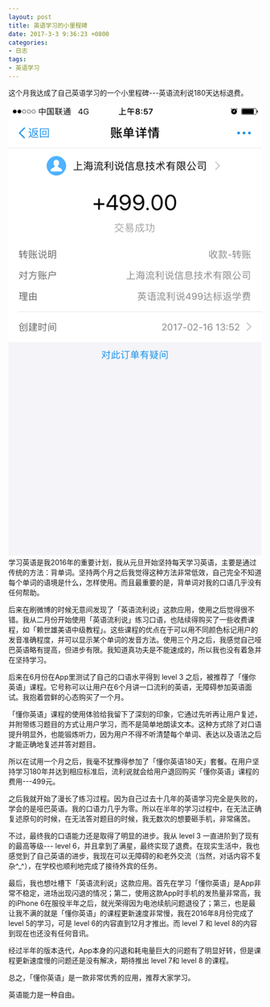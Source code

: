 ```yaml
---
layout: post
title: 英语学习的小里程碑
date: 2017-3-3 9:36:23 +0800
categories: 
- 日志
tags:
- 英语学习
---
```


这个月我达成了自己英语学习的一个小里程碑---英语流利说180天达标退费。


![image](/images/2017-3-3/IMG_2195.PNG)
学习英语是我2016年的重要计划，我从元旦开始坚持每天学习英语，主要是通过传统的方法：背单词。坚持两个月之后我觉得这种方法非常低效，自己完全不知道每个单词的语境是什么，怎样使用。而且最重要的是，背单词对我的口语几乎没有任何帮助。

后来在刷微博的时候无意间发现了「英语流利说」这款应用，使用之后觉得很不错。我从二月份开始使用「英语流利说」练习口语，也陆续得购买了一些收费课程，如「赖世雄美语中级教程」。这些课程的优点在于可以用不同颜色标记用户的发音准确程度，并可以显示某个单词的发音方法。使用三个月之后，我感觉自己哑巴英语略有提高，但进步有限。我知道真功夫是不能速成的，所以我也没有着急并在坚持学习。

后来在6月份在App里测试了自己的口语水平得到 level 3 之后，被推荐了「懂你英语」课程。它号称可以让用户在6个月讲一口流利的英语，无障碍参加英语面试。我抱着尝鲜的心态购买了一个月。

「懂你英语」课程的使用体验给我留下了深刻的印象，它通过先听再让用户复述，并附带练习题目的方式让用户学习，而不是简单地朗读文本。这种方式除了对口语提升明显外，也能锻炼听力，因为用户不得不听清楚每个单词、表达以及语法之后才能正确地复述并答对题目。

所以在试用一个月之后，我毫不犹豫得参加了「懂你英语180天」套餐。在用户坚持学习180年并达到相应标准后，流利说就会给用户退回购买「懂你英语」课程的费用---499元。

之后我就开始了漫长了练习过程。因为自己过去十几年的英语学习完全是失败的，学会的是哑巴英语。我的口语力几乎为零。所以在半年的学习过程中，在无法正确复述原句的时候，在无法答对题目的时候，我无数次的想要砸手机，非常痛苦。

不过，最终我的口语能力还是取得了明显的进步。我从 level 3 一直进阶到了现有的最高等级--- level 6，并且拿到了满星，最终实现了退费。在现实生活中，我也感觉到了自己英语的进步，我现在可以无障碍的和老外交流（当然，对话内容不复杂^_^），在学校也顺利地完成了接待外宾的任务。

最后，我也想吐槽下「英语流利说」这款应用。首先在学习「懂你英语」是App非常不稳定，进场出现闪退的情况；第二，使用这款App时手机的发热量非常高，我的iPhone 6在服役半年之后，就光荣得因为电池续航问题退役了；第三，也是最让我不满的就是「懂你英语」的课程更新速度非常慢，我在2016年8月份完成了 level 5的学习，可是 level 6的内容直到12月才推出。而 level 7 和 level 8的内容到现在也还没有任何音讯。

经过半年的版本迭代，App本身的闪退和耗电量巨大的问题有了明显好转，但是课程更新速度慢的问题还是没有解决，期待推出 level 7和 level 8 的课程。

总之，「懂你英语」是一款非常优秀的应用，推荐大家学习。

英语能力是一种自由。


